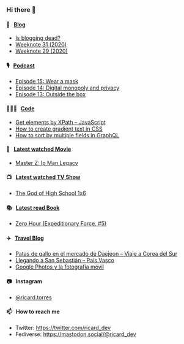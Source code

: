 ### Hi there 👋

#### 📝 &nbsp;&nbsp;[Blog](https://ricard.blog)

- [Is blogging dead?](https://ricard.blog/rant/is-blogging-dead/)
- [Weeknote 31 (2020)](https://ricard.blog/weeknote/week-31-2020/)
- [Weeknote 29 (2020)](https://ricard.blog/weeknote/week-29-2020/)

#### 🎙 &nbsp;&nbsp;[Podcast](https://ricard.blog/podcast)

- [Episode 15: Wear a mask](https://anchor.fm/quicoto/episodes/Episode-15-Wear-a-mask-egbalg)
- [Episode 14: Digital monopoly and privacy](https://anchor.fm/quicoto/episodes/Episode-14-Digital-monopoly-and-privacy-eeg61m)
- [Episode 13: Outside the box](https://anchor.fm/quicoto/episodes/Episode-13-Outside-the-box-ed6vpi)

#### 👨🏻‍💻 &nbsp;&nbsp;[Code](https://ricard.dev)

- [Get elements by XPath – JavaScript](https://ricard.dev/get-elements-by-xpath-javascript/)
- [How to create gradient text in CSS](https://ricard.dev/how-to-create-gradient-text-in-css/)
- [How to sort by multiple fields in GraphQL](https://ricard.dev/how-to-sort-by-multiple-fields-in-graphql/)

#### 🍿 &nbsp;&nbsp;[Latest watched Movie](https://quicoto.github.io/reviews/movies/)

- [Master Z: Ip Man Legacy](https://quicoto.github.io/reviews/movies/master-z-ip-man-legacy/)

#### 📺 &nbsp;&nbsp;[Latest watched TV Show](https://quicoto.github.io/reviews/tv-shows)

- [The God of High School 1x6](https://quicoto.github.io/reviews/tv-shows/the-god-of-high-school/1x6/)

#### 📚 &nbsp;&nbsp;[Latest read Book](https://ricard.blog/books/)

- [Zero Hour (Expeditionary Force, #5)](https://www.goodreads.com/review/show/3162770886?utm_medium=api&amp;utm_source=rss)

#### ✈️ &nbsp;&nbsp;[Travel Blog](https://www.quicoto.com/)

- [Patas de gallo en el mercado de Daejeon – Viaje a Corea del Sur](https://www.quicoto.com/patas-de-gallo-viaje-a-corea-del-sur/)
- [Llegando a San Sebastián – País Vasco](https://www.quicoto.com/llegando-a-san-sebastian-pais-vasco/)
- [Google Photos y la fotografía móvil](https://www.quicoto.com/google-photos-y-la-fotografia-movil/)

#### 📷 &nbsp;&nbsp;Instagram
- [@ricard.torres](https://www.instagram.com/ricard.torres/)

#### 📫 &nbsp;&nbsp;How to reach me

- Twitter: https://twitter.com/ricard_dev
- Fediverse: https://mastodon.social/@ricard_dev
